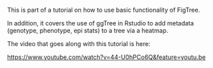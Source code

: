 This is part of a tutorial on how to use basic functionality of FigTree.

In addition, it covers the use of ggTree in Rstudio to add metadata (genotype, phenotype, epi stats) to a tree via a heatmap.

The video that goes along with this tutorial is here:

https://www.youtube.com/watch?v=44-U0hPCo6Q&feature=youtu.be
